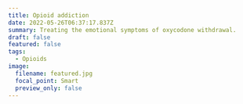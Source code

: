 ```yaml
---
title: Opioid addiction
date: 2022-05-26T06:37:17.837Z
summary: Treating the emotional symptoms of oxycodone withdrawal.
draft: false
featured: false
tags:
  - Opioids
image:
  filename: featured.jpg
  focal_point: Smart
  preview_only: false
---
```

